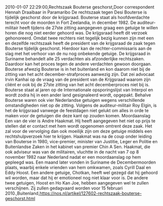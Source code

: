 2010-01-07 22:29:00,Rechtszaak Bouterse geschorst,Door correspondent Hennah Draaibaar in Paramaribo De rechtszaak tegen Desi Bouterse is tijdelijk geschorst door de krijgsraad. Bouterse staat als hoofdverdachte terecht voor de moorden in Fort Zeelandia, in december 1982. De auditeur-militair heeft tijdens de 27ste zitting aangegeven graag een getuige te willen horen die nog niet eerder gehoord was. De krijgsraad heeft dit verzoek gehonoreerd. Omdat twee rechters niet tegelijk bezig kunnen zijn met een en dezelfde rechtszaak heeft de president van de krijgsraad de zaak tegen Bouterse tijdelijk geschorst. Hierdoor kan de rechter-commissaris aan de slag met het verhoor van de nu nog onbekende getuige. De krijgsraad in Suriname behandelt alle 25 verdachten als afzonderlijke rechtszaken. Daardoor kan het proces tegen de andere verdachten gewoon doorgaan. Bouterse afwezig Bouterse is in het buitenland en kon daarom niet bij de zitting van het acht december-strafproces aanwezig zijn. Dat zei advocaat Irvin Kanhai op de vraag van de president van de Krijgsraad waarom zijn cliënt er ook bij de 27ste zitting van het acht decemberproces niet bij is. Bouterse staat al jaren op de Internationale opsporingslijst van Interpol en wordt zodra hij in een ander land gesignaleerd wordt, opgepakt. Behalve Bouterse waren ook vier Nederlandse getuigen wegens verschillende omstandigheden niet op de zitting. Volgens de auditeur-militair Roy Elgin, is het de krijgsraad vanwege de feestdagen niet gelukt om alles in orde te maken voor de getuigen die deze kant op zouden komen. Moordaanslag Een van de vier is Andre Haakmat. Hij heeft aangegeven het niet op prijs te stellen dat er contact met hem wordt opgenomen omtrent deze zaak. Het zal voor de vervolging dan ook moeilijk zijn om deze getuige middels een rechtshulpverzoek hier te krijgen. Haakmat was na de coup onder leiding van Bouterse in 1980, vice-premier, minister van Justitie, Leger en Politie en Buitenlandse Zaken in het kabinet van premier Chin A Sen. Haakmat, die ook adviseur was van de militairen, vluchtte in de nacht van 7 op 8 november 1982 naar Nederland nadat er een moordaanslag op hem gepleegd was. Een maand later vonden in Suriname de Decembermoorden plaats, waarbij enkele vrienden van hem omkwamen, zoals Cyrill Daal en Eddy Hoost. Een andere getuige, Chotkan, heeft wel gezegd dat hij gehoord wil worden, maar dat hij er emotioneel nog niet klaar voor is. De andere twee getuigen, Hoost en Ho Kan Joe, hebben aangegeven wel te zullen verschijnen. Zij zullen gedagvaard worden voor 15 februari 2010.,Buitenland,https://nos.nl/artikel/127602-rechtszaak-bouterse-geschorst.html